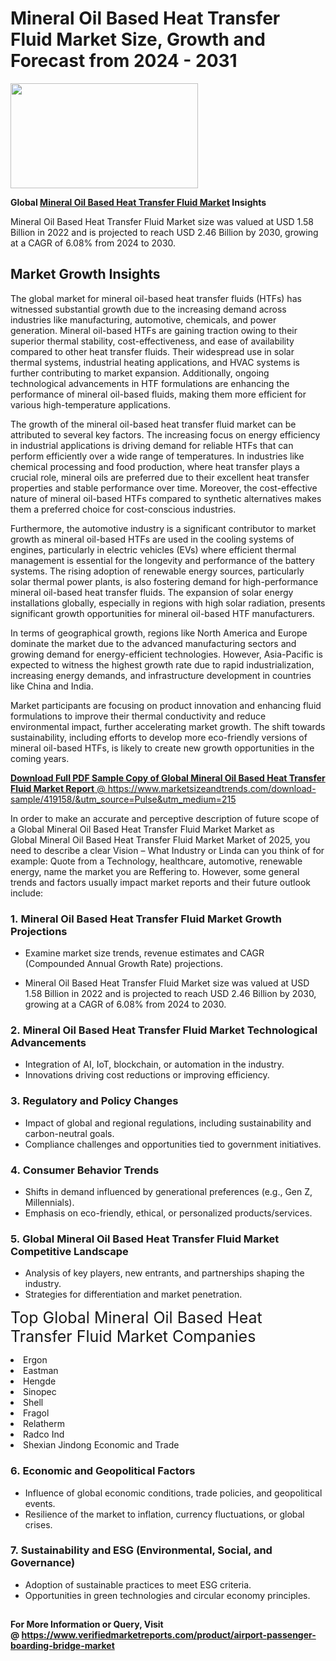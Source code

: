 <H1>Mineral Oil Based Heat Transfer Fluid Market Size, Growth and Forecast from 2024 - 2031</H1><img class="aligncenter size-medium wp-image-584254" src="https://thirdeyenews.in/wp-content/uploads/2024/09/Global-Market-Research-300x168.jpeg" alt="" width="300" height="168" /><p><strong>Global&nbsp;<a href="https://www.marketsizeandtrends.com/download-sample/419158/&amp;utm_source=Pulse&amp;utm_medium=215">Mineral Oil Based Heat Transfer Fluid Market</a> Insights</strong></p><p>Mineral Oil Based Heat Transfer Fluid Market size was valued at USD 1.58 Billion in 2022 and is projected to reach USD 2.46 Billion by 2030, growing at a CAGR of 6.08% from 2024 to 2030.</p><p><h2>Market Growth Insights</h2> <p>The global market for mineral oil-based heat transfer fluids (HTFs) has witnessed substantial growth due to the increasing demand across industries like manufacturing, automotive, chemicals, and power generation. Mineral oil-based HTFs are gaining traction owing to their superior thermal stability, cost-effectiveness, and ease of availability compared to other heat transfer fluids. Their widespread use in solar thermal systems, industrial heating applications, and HVAC systems is further contributing to market expansion. Additionally, ongoing technological advancements in HTF formulations are enhancing the performance of mineral oil-based fluids, making them more efficient for various high-temperature applications.</p> <p><a href="download_sample_link"></a></p> <p>The growth of the mineral oil-based heat transfer fluid market can be attributed to several key factors. The increasing focus on energy efficiency in industrial applications is driving demand for reliable HTFs that can perform efficiently over a wide range of temperatures. In industries like chemical processing and food production, where heat transfer plays a crucial role, mineral oils are preferred due to their excellent heat transfer properties and stable performance over time. Moreover, the cost-effective nature of mineral oil-based HTFs compared to synthetic alternatives makes them a preferred choice for cost-conscious industries.</p> <p>Furthermore, the automotive industry is a significant contributor to market growth as mineral oil-based HTFs are used in the cooling systems of engines, particularly in electric vehicles (EVs) where efficient thermal management is essential for the longevity and performance of the battery systems. The rising adoption of renewable energy sources, particularly solar thermal power plants, is also fostering demand for high-performance mineral oil-based heat transfer fluids. The expansion of solar energy installations globally, especially in regions with high solar radiation, presents significant growth opportunities for mineral oil-based HTF manufacturers.</p> <p>In terms of geographical growth, regions like North America and Europe dominate the market due to the advanced manufacturing sectors and growing demand for energy-efficient technologies. However, Asia-Pacific is expected to witness the highest growth rate due to rapid industrialization, increasing energy demands, and infrastructure development in countries like China and India.</p> <p>Market participants are focusing on product innovation and enhancing fluid formulations to improve their thermal conductivity and reduce environmental impact, further accelerating market growth. The shift towards sustainability, including efforts to develop more eco-friendly versions of mineral oil-based HTFs, is likely to create new growth opportunities in the coming years.</p> <p><a href="get_more_link"></p><p><span class=""><strong>Download Full PDF Sample Copy of Global Mineral Oil Based Heat Transfer Fluid Market Report</strong> @ <a href="https://www.marketsizeandtrends.com/download-sample/419158/&amp;utm_source=Pulse&amp;utm_medium=215" target="_blank">https://www.marketsizeandtrends.com/download-sample/419158/&amp;utm_source=Pulse&amp;utm_medium=215</a></span></p><p>In order to make an accurate and perceptive description of future scope of a Global&nbsp;Mineral Oil Based Heat Transfer Fluid Market Market as Global&nbsp;Mineral Oil Based Heat Transfer Fluid Market Market of 2025, you need to describe a clear Vision &ndash; What Industry or Linda can you think of for example: Quote from a Technology, healthcare, automotive, renewable energy, name the market you are Reffering to. However, some general trends and factors usually impact market reports and their future outlook include:</p><h3>1.&nbsp;<strong>Mineral Oil Based Heat Transfer Fluid Market Growth Projections</strong></h3><ul><li>Examine market size trends, revenue estimates and CAGR (Compounded Annual Growth Rate) projections.</li><li><p>Mineral Oil Based Heat Transfer Fluid Market size was valued at USD 1.58 Billion in 2022 and is projected to reach USD 2.46 Billion by 2030, growing at a CAGR of 6.08% from 2024 to 2030.</p></li></ul><h3>2.&nbsp;<strong>Mineral Oil Based Heat Transfer Fluid Market Technological Advancements</strong></h3><ul><li>Integration of AI, IoT, blockchain, or automation in the industry.</li><li>Innovations driving cost reductions or improving efficiency.</li></ul><h3>3.&nbsp;<strong>Regulatory and Policy Changes</strong></h3><ul><li>Impact of global and regional regulations, including sustainability and carbon-neutral goals.</li><li>Compliance challenges and opportunities tied to government initiatives.</li></ul><h3>4.&nbsp;<strong>Consumer Behavior Trends</strong></h3><ul><li>Shifts in demand influenced by generational preferences (e.g., Gen Z, Millennials).</li><li>Emphasis on eco-friendly, ethical, or personalized products/services.</li></ul><h3>5.&nbsp;<strong>Global Mineral Oil Based Heat Transfer Fluid Market Competitive Landscape</strong></h3><ul><li>Analysis of key players, new entrants, and partnerships shaping the industry.</li><li>Strategies for differentiation and market penetration.</li></ul><p data-pm-slice="1 1 []"><span style="color: inherit; font-family: inherit; font-size: 25px;">Top Global Mineral Oil Based Heat Transfer Fluid Market Companies</span></p><div class="" data-test-id=""><p><li>Ergon</li><li> Eastman</li><li> Hengde</li><li> Sinopec</li><li> Shell</li><li> Fragol</li><li> Relatherm</li><li> Radco Ind</li><li> Shexian Jindong Economic and Trade</li></p></div><h3>6.&nbsp;<strong>Economic and Geopolitical Factors</strong></h3><ul><li>Influence of global economic conditions, trade policies, and geopolitical events.</li><li>Resilience of the market to inflation, currency fluctuations, or global crises.</li></ul><h3>7.&nbsp;<strong>Sustainability and ESG (Environmental, Social, and Governance)</strong></h3><ul><li>Adoption of sustainable practices to meet ESG criteria.</li><li>Opportunities in green technologies and circular economy principles.</li></ul><h2><strong style="font-size: 14px;">For More Information or Query, Visit @&nbsp;</strong><a style="background-color: #ffffff; font-size: 14px;" href="https://www.marketsizeandtrends.com/report/mineral-oil-based-heat-transfer-fluid-market/" target="_blank">https://www.verifiedmarketreports.com/product/airport-passenger-boarding-bridge-market</a></h2>
